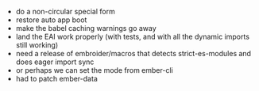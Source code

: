  - do a non-circular special form
 - restore auto app boot  
 - make the babel caching warnings go away
 - land the EAI work properly (with tests, and with all the dynamic imports still working)
 - need a release of embroider/macros that detects strict-es-modules and does eager import sync
  - or perhaps we can set the mode from ember-cli
 - had to patch ember-data 